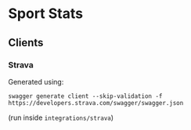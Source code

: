 # Sport Stats

## Clients

### Strava

Generated using:

```
swagger generate client --skip-validation -f https://developers.strava.com/swagger/swagger.json
```

(run inside `integrations/strava`)

